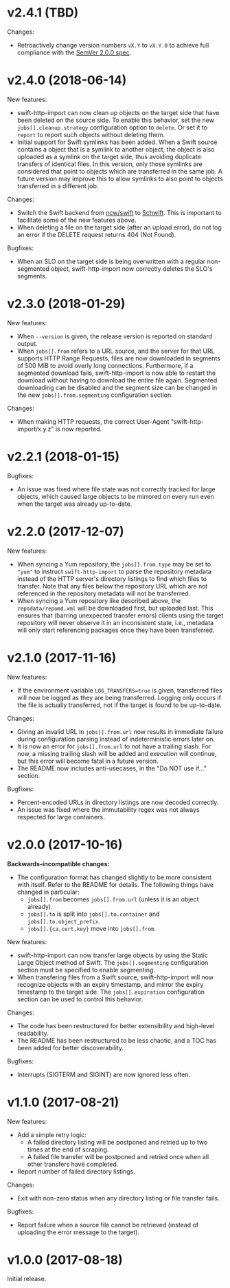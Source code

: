 # v2.4.1 (TBD)

Changes:
- Retroactively change version numbers `vX.Y` to `vX.Y.0` to achieve full compliance with the
  [SemVer 2.0.0 spec](https://semver.org/spec/v2.0.0.html).

# v2.4.0 (2018-06-14)

New features:
- swift-http-import can now clean up objects on the target side that have been deleted on the source side. To enable
  this behavior, set the new `jobs[].cleanup.strategy` configuration option to `delete`. Or set it to `report` to report
  such objects without deleting them.
- Initial support for Swift symlinks has been added. When a Swift source contains a object that is a symlink to another
  object, the object is also uploaded as a symlink on the target side, thus avoiding duplicate transfers of identical
  files. In this version, only those symlinks are considered that point to objects which are transferred in the same
  job. A future version may improve this to allow symlinks to also point to objects transferred in a different job.

Changes:
- Switch the Swift backend from [ncw/swift](https://github.com/ncw/swift) to
  [Schwift](https://github.com/majewsky/schwift). This is important to facilitate some of the new features above.
- When deleting a file on the target side (after an upload error), do not log an error if the DELETE request
  returns 404 (Not Found).

Bugfixes:
- When an SLO on the target side is being overwritten with a regular non-segmented object, swift-http-import now
  correctly deletes the SLO's segments.

# v2.3.0 (2018-01-29)

New features:
- When `--version` is given, the release version is reported on standard output.
- When `jobs[].from` refers to a URL source, and the server for that URL supports HTTP Range Requests, files are now
  downloaded in segments of 500 MiB to avoid overly long connections. Furthermore, if a segmented download fails,
  swift-http-import is now able to restart the download without having to download the entire file again. Segmented
  downloading can be disabled and the segment size can be changed in the new `jobs[].from.segmenting` configuration
  section.

Changes:
- When making HTTP requests, the correct User-Agent "swift-http-import/x.y.z" is now reported.

# v2.2.1 (2018-01-15)

Bugfixes:
- An issue was fixed where file state was not correctly tracked for large objects, which caused large objects to be
  mirrored on every run even when the target was already up-to-date.

# v2.2.0 (2017-12-07)

New features:
- When syncing a Yum repository, the `jobs[].from.type` may be set to `"yum"` to instruct `swift-http-import` to parse
  the repository metadata instead of the HTTP server's directory listings to find which files to transfer. Note that any
  files below the repository URL which are not referenced in the repository metadata will not be transferred.
- When syncing a Yum repository like described above, the `repodata/repomd.xml` will be downloaded first, but uploaded
  last. This ensures that (barring unexpected transfer errors) clients using the target repository will never observe it
  in an inconsistent state, i.e., metadata will only start referencing packages once they have been transferred.

# v2.1.0 (2017-11-16)

New features:
- If the environment variable `LOG_TRANSFERS=true` is given, transferred files will now be logged as they are being transferred.
  Logging only occurs if the file is actually transferred, not if the target is found to be up-to-date.

Changes:
- Giving an invalid URL in `jobs[].from.url` now results in immediate failure during configuration parsing instead of
  indeterministic errors later on.
- It is now an error for `jobs[].from.url` to not have a trailing slash. For now, a missing trailing slash will be added
  and execution will continue, but this error will become fatal in a future version.
- The README now includes anti-usecases, in the "Do NOT use if..." section.

Bugfixes:
- Percent-encoded URLs in directory listings are now decoded correctly.
- An issue was fixed where the immutability regex was not always respected for large containers.

# v2.0.0 (2017-10-16)

**Backwards-incompatible changes:**
- The configuration format has changed slightly to be more consistent with itself.
  Refer to the README for details. The following things have changed in particular:
  - `jobs[].from` becomes `jobs[].from.url` (unless it is an object already).
  - `jobs[].to` is split into `jobs[].to.container` and `jobs[].to.object_prefix`.
  - `jobs[].{ca,cert,key}` move into `jobs[].from`.

New features:
- swift-http-import can now transfer large objects by using the Static Large Object method of Swift. The
  `jobs[].segmenting` configuration section must be specified to enable segmenting.
- When transfering files from a Swift source, swift-http-import will now recognize objects with an expiry timestamp, and
  mirror the expiry timestamp to the target side. The `jobs[].expiration` configuration section can be used to control
  this behavior.

Changes:
- The code has been restructured for better extensibility and high-level readability.
- The README has been restructured to be less chaotic, and a TOC has been added for better discoverability.

Bugfixes:
- Interrupts (SIGTERM and SIGINT) are now ignored less often.

# v1.1.0 (2017-08-21)

New features:
- Add a simple retry logic:
  - A failed directory listing will be postponed and retried up to two times at the end of scraping.
  - A failed file transfer will be postponed and retried once when all other transfers have completed.
- Report number of failed directory listings.

Changes:
- Exit with non-zero status when any directory listing or file transfer fails.

Bugfixes:
- Report failure when a source file cannot be retrieved (instead of uploading the error message to the target).

# v1.0.0 (2017-08-18)

Initial release.

